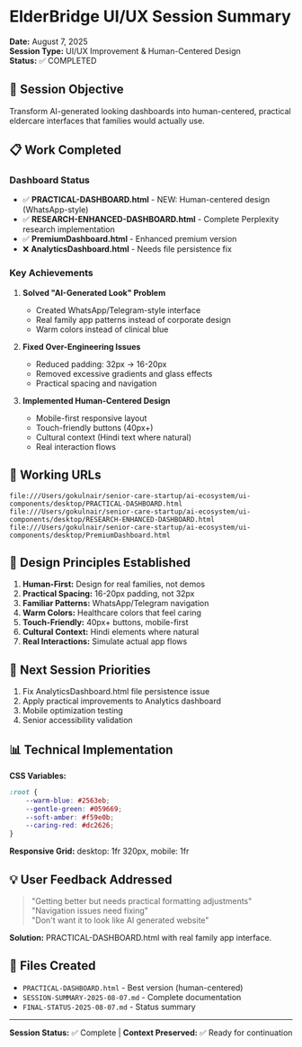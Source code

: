 # ElderBridge UI/UX Session Summary

**Date:** August 7, 2025  
**Session Type:** UI/UX Improvement & Human-Centered Design  
**Status:** ✅ COMPLETED

## 🎯 Session Objective

Transform AI-generated looking dashboards into human-centered, practical eldercare interfaces that families would actually use.

## 📋 Work Completed

### Dashboard Status

- ✅ **PRACTICAL-DASHBOARD.html** - NEW: Human-centered design (WhatsApp-style)
- ✅ **RESEARCH-ENHANCED-DASHBOARD.html** - Complete Perplexity research implementation
- ✅ **PremiumDashboard.html** - Enhanced premium version
- ❌ **AnalyticsDashboard.html** - Needs file persistence fix

### Key Achievements

1. **Solved "AI-Generated Look" Problem**
   - Created WhatsApp/Telegram-style interface
   - Real family app patterns instead of corporate design
   - Warm colors instead of clinical blue

2. **Fixed Over-Engineering Issues**
   - Reduced padding: 32px → 16-20px
   - Removed excessive gradients and glass effects
   - Practical spacing and navigation

3. **Implemented Human-Centered Design**
   - Mobile-first responsive layout
   - Touch-friendly buttons (40px+)
   - Cultural context (Hindi text where natural)
   - Real interaction flows

## 🔗 Working URLs

```
file:///Users/gokulnair/senior-care-startup/ai-ecosystem/ui-components/desktop/PRACTICAL-DASHBOARD.html
file:///Users/gokulnair/senior-care-startup/ai-ecosystem/ui-components/desktop/RESEARCH-ENHANCED-DASHBOARD.html
file:///Users/gokulnair/senior-care-startup/ai-ecosystem/ui-components/desktop/PremiumDashboard.html
```

## 🎨 Design Principles Established

1. **Human-First:** Design for real families, not demos
2. **Practical Spacing:** 16-20px padding, not 32px
3. **Familiar Patterns:** WhatsApp/Telegram navigation
4. **Warm Colors:** Healthcare colors that feel caring
5. **Touch-Friendly:** 40px+ buttons, mobile-first
6. **Cultural Context:** Hindi elements where natural
7. **Real Interactions:** Simulate actual app flows

## 🚀 Next Session Priorities

1. Fix AnalyticsDashboard.html file persistence issue
2. Apply practical improvements to Analytics dashboard
3. Mobile optimization testing
4. Senior accessibility validation

## 📊 Technical Implementation

**CSS Variables:**

```css
:root {
    --warm-blue: #2563eb;
    --gentle-green: #059669;
    --soft-amber: #f59e0b;
    --caring-red: #dc2626;
}
```

**Responsive Grid:** desktop: 1fr 320px, mobile: 1fr

## 💡 User Feedback Addressed
>
> "Getting better but needs practical formatting adjustments"
> "Navigation issues need fixing"  
> "Don't want it to look like AI generated website"

**Solution:** PRACTICAL-DASHBOARD.html with real family app interface.

## 📁 Files Created

- `PRACTICAL-DASHBOARD.html` - Best version (human-centered)
- `SESSION-SUMMARY-2025-08-07.md` - Complete documentation
- `FINAL-STATUS-2025-08-07.md` - Status summary

---
**Session Status:** ✅ Complete | **Context Preserved:** ✅ Ready for continuation
